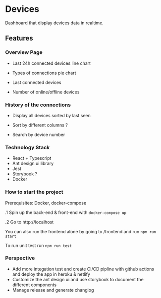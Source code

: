 # Devices

Dashboard that display devices data in realtime.

## Features

### Overview Page

- Last 24h connected devices line chart

- Types of connections pie chart

- Last connected devices 

- Number of online/offline devices

### History of the connections

- Display all devices sorted by last seen 

- Sort by different columns ?

- Search by device number

### Technology Stack

- React + Typescript
- Ant design ui library
- Jest
- Storybook ?
- Docker

### How to start the project

Prerequisites: Docker, docker-compose

.1 Spin up the back-end & front-end with `docker-compose up`

.2 Go to http://localhost

You can also run the frontend alone by going to /frontend and run `npm run start`

To run unit test run `npm run test`

### Perspective

- Add more integation test and create CI/CD pipline with github actions and deploy the app in heroku & netlify
- Customize the ant design ui and use storybook to document the different components
- Manage release and generate changlog
